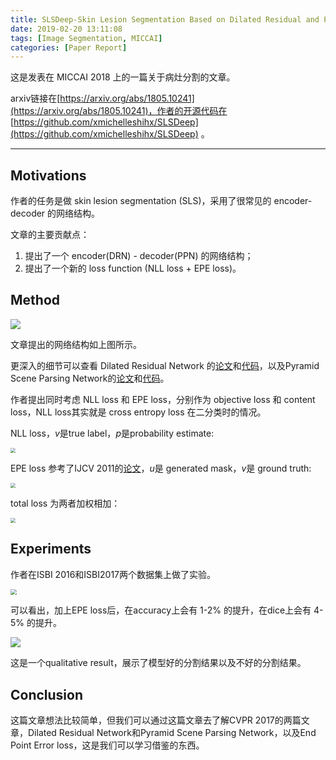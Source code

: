 ```yaml
---
title: SLSDeep-Skin Lesion Segmentation Based on Dilated Residual and Pyramid Pooling Networks 论文解读
date: 2019-02-20 13:11:08
tags: [Image Segmentation, MICCAI]
categories: [Paper Report]
---
```


这是发表在 MICCAI 2018 上的一篇关于病灶分割的文章。

arxiv链接在[https://arxiv.org/abs/1805.10241](https://arxiv.org/abs/1805.10241)，作者的开源代码在 [https://github.com/xmichelleshihx/SLSDeep](https://github.com/xmichelleshihx/SLSDeep) 。

<!-- more -->

-----

## Motivations

作者的任务是做 skin lesion segmentation (SLS)，采用了很常见的 encoder-decoder 的网络结构。

文章的主要贡献点：

1. 提出了一个 encoder(DRN) - decoder(PPN) 的网络结构；
2. 提出了一个新的 loss function (NLL loss + EPE loss)。

## Method

<img src="image1.png" style="zoom:100%" />

文章提出的网络结构如上图所示。

更深入的细节可以查看 Dilated Residual Network 的[论文](http://openaccess.thecvf.com/content_cvpr_2017/papers/Yu_Dilated_Residual_Networks_CVPR_2017_paper.pdf)和[代码](https://github.com/fyu/drn/blob/master/drn.py)，以及Pyramid Scene Parsing Network的[论文](https://arxiv.org/pdf/1612.01105.pdf)和[代码](https://github.com/Lextal/pspnet-pytorch)。

作者提出同时考虑 NLL loss 和 EPE loss，分别作为 objective loss 和 content loss，NLL loss其实就是 cross entropy loss 在二分类时的情况。

NLL loss，$v$是true label，$p$是probability estimate:

<img src="image2.png" style="zoom:50%" />

EPE loss 参考了IJCV 2011的[论文](http://vision.middlebury.edu/flow/floweval-ijcv2011.pdf)，$u$是 generated mask，$v$是 ground truth:

<img src="image3.png" style="zoom:50%" />

total loss 为两者加权相加：

<img src="image4.png" style="zoom:50%" />

## Experiments

作者在ISBI 2016和ISBI2017两个数据集上做了实验。

<img src="image5.png" style="zoom:60%" />

可以看出，加上EPE loss后，在accuracy上会有 1-2% 的提升，在dice上会有 4-5% 的提升。

<img src="image6.png" style="zoom:100%" />

这是一个qualitative result，展示了模型好的分割结果以及不好的分割结果。

## Conclusion

这篇文章想法比较简单，但我们可以通过这篇文章去了解CVPR 2017的两篇文章，Dilated Residual Network和Pyramid Scene Parsing Network，以及End Point Error loss，这是我们可以学习借鉴的东西。

